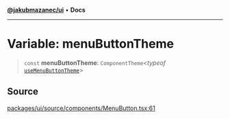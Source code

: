 [**@jakubmazanec/ui**](../README.md) • **Docs**

---

# Variable: menuButtonTheme

> `const` **menuButtonTheme**: `ComponentTheme`\<_typeof_
> [`useMenuButtonTheme`](../functions/useMenuButtonTheme.md)\>

## Source

[packages/ui/source/components/MenuButton.tsx:61](https://github.com/jakubmazanec/tools/blob/bb20df5276ddb119762948adc2cda520aef09f0f/packages/ui/source/components/MenuButton.tsx#L61)
